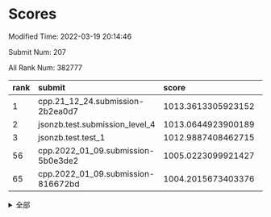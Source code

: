 # Scores

Modified Time: 2022-03-19 20:14:46

Submit Num: 207

All Rank Num: 382777

| rank |               submit               |       score        |       sigma        | pk_num |
| :--- | :--------------------------------- | :----------------- | :----------------- | :----- |
| 1    | cpp.21_12_24.submission-2b2ea0d7   | 1013.3613305923152 | 0.7853054006251243 | 7398   |
| 2    | jsonzb.test.submission_level_4     | 1013.0644923900189 | 0.7961672941994984 | 7396   |
| 3    | jsonzb.test.test_1                 | 1012.9887408462715 | 0.7808663520063165 | 7401   |
| 56   | cpp.2022_01_09.submission-5b0e3de2 | 1005.0223099921427 | 0.7293549059009962 | 7400   |
| 65   | cpp.2022_01_09.submission-816672bd | 1004.2015673403376 | 0.7077072021712963 | 7393   |


<details>
<summary>全部</summary>

| rank |                 submit                 |       score        |       sigma        | pk_num |
| :--- | :------------------------------------- | :----------------- | :----------------- | :----- |
| 1    | cpp.21_12_24.submission-2b2ea0d7       | 1013.3613305923152 | 0.7853054006251243 | 7398   |
| 2    | jsonzb.test.submission_level_4         | 1013.0644923900189 | 0.7961672941994984 | 7396   |
| 3    | jsonzb.test.test_1                     | 1012.9887408462715 | 0.7808663520063165 | 7401   |
| 4    | gobigger.level_3.submission_level_3_46 | 1012.1664365011767 | 0.7862699533205    | 7393   |
| 5    | gobigger.level_3.submission_level_3_29 | 1012.03811950745   | 0.7885755451875266 | 7392   |
| 6    | gobigger.level_3.submission_level_3_40 | 1011.652438045877  | 0.7786195135139806 | 7395   |
| 7    | gobigger.level_3.submission_level_3_44 | 1011.4840234579109 | 0.7649617405343739 | 7398   |
| 8    | gobigger.level_3.submission_level_3_25 | 1011.1356178671787 | 0.7715430753521533 | 7395   |
| 9    | gobigger.level_3.submission_level_3_43 | 1010.9998114657083 | 0.7647556742229105 | 7400   |
| 10   | gobigger.level_3.submission_level_3_37 | 1010.9872364110818 | 0.7524375482710386 | 7398   |
| 11   | gobigger.level_3.submission_level_3_36 | 1010.7603851797817 | 0.7686730567932337 | 7394   |
| 12   | gobigger.level_3.submission_level_3_49 | 1010.7581911003168 | 0.7783221892860965 | 7399   |
| 13   | gobigger.level_3.submission_level_3_15 | 1010.6989734578467 | 0.7584116811592058 | 7398   |
| 14   | gobigger.level_3.submission_level_3_7  | 1010.6882802388147 | 0.7621507828881299 | 7400   |
| 15   | gobigger.level_3.submission_level_3_28 | 1010.6366132732    | 0.7785157375356438 | 7397   |
| 16   | gobigger.level_3.submission_level_3_14 | 1010.5336967752085 | 0.763106408307358  | 7397   |
| 17   | gobigger.level_3.submission_level_3_18 | 1010.51903473794   | 0.7425312626484204 | 7389   |
| 18   | gobigger.level_3.submission_level_3_42 | 1010.4521734622626 | 0.7561751817740962 | 7397   |
| 19   | gobigger.level_3.submission_level_3_21 | 1010.4389810842222 | 0.7686300358608116 | 7395   |
| 20   | gobigger.level_3.submission_level_3_33 | 1010.3952903685591 | 0.7509600988116698 | 7396   |
| 21   | gobigger.level_3.submission_level_3_6  | 1010.2514150381263 | 0.7705456739930645 | 7398   |
| 22   | gobigger.level_3.submission_level_3_35 | 1010.2149779632372 | 0.7354103903660547 | 7395   |
| 23   | gobigger.level_3.submission_level_3_22 | 1010.1656308302892 | 0.7638961102265958 | 7396   |
| 24   | gobigger.level_3.submission_level_3_9  | 1010.1090413698172 | 0.7703721894385843 | 7391   |
| 25   | gobigger.level_3.submission_level_3_19 | 1010.0737793079833 | 0.7412213972140739 | 7400   |
| 26   | gobigger.level_3.submission_level_3_20 | 1010.0717993177551 | 0.7609423439369445 | 7399   |
| 27   | gobigger.level_3.submission_level_3_17 | 1010.0682256823517 | 0.765547277721549  | 7394   |
| 28   | gobigger.level_3.submission_level_3_48 | 1009.9765702301281 | 0.7611365409062054 | 7391   |
| 29   | gobigger.level_3.submission_level_3_4  | 1009.9526309076284 | 0.7430875373697596 | 7398   |
| 30   | gobigger.level_3.submission_level_3_38 | 1009.9523428558514 | 0.7513253335647053 | 7401   |
| 31   | gobigger.level_3.submission_level_3_26 | 1009.9064035310132 | 0.768937549964216  | 7396   |
| 32   | gobigger.level_3.submission_level_3_41 | 1009.8462289540261 | 0.752341778444569  | 7394   |
| 33   | gobigger.level_3.submission_level_3_16 | 1009.8351157861312 | 0.7764387512389201 | 7399   |
| 34   | gobigger.level_3.submission_level_3_31 | 1009.8262066658857 | 0.7778646408216698 | 7391   |
| 35   | gobigger.level_3.submission_level_3_27 | 1009.8126804263258 | 0.7603558973804084 | 7400   |
| 36   | gobigger.level_3.submission_level_3_47 | 1009.760388031519  | 0.7585318316941709 | 7401   |
| 37   | gobigger.level_3.submission_level_3_5  | 1009.6462316240538 | 0.7700757677111254 | 7397   |
| 38   | gobigger.level_3.submission_level_3_34 | 1009.6385182197638 | 0.7462112419376157 | 7399   |
| 39   | gobigger.level_3.submission_level_3_45 | 1009.5954451400153 | 0.7519536827405062 | 7392   |
| 40   | gobigger.level_3.submission_level_3_23 | 1009.5682414313374 | 0.7623510919783871 | 7397   |
| 41   | gobigger.level_3.submission_level_3_1  | 1009.3868516185286 | 0.7552523020277073 | 7393   |
| 42   | gobigger.level_3.submission_level_3_0  | 1009.3653149297885 | 0.7312811211915247 | 7404   |
| 43   | gobigger.level_3.submission_level_3_30 | 1009.3410951622776 | 0.7605883347182041 | 7398   |
| 44   | gobigger.level_3.submission_level_3_32 | 1009.2849369383472 | 0.7456534432899153 | 7397   |
| 45   | gobigger.level_3.submission_level_3_8  | 1009.2603172457844 | 0.7592430958054113 | 7397   |
| 46   | gobigger.level_3.submission_level_3_39 | 1009.2185320228165 | 0.7502492397351596 | 7404   |
| 47   | gobigger.level_3.submission_level_3_3  | 1009.1887525525176 | 0.777769593468409  | 7396   |
| 48   | gobigger.level_3.submission_level_3_11 | 1009.0769021000808 | 0.7457496096841613 | 7392   |
| 49   | gobigger.level_3.submission_level_3_24 | 1008.9836531578103 | 0.777010025064095  | 7401   |
| 50   | gobigger.level_3.submission_level_3_12 | 1008.8217923348797 | 0.7399735200988407 | 7398   |
| 51   | gobigger.level_3.submission_level_3_13 | 1008.6884881745489 | 0.7458616025616159 | 7399   |
| 52   | gobigger.level_3.submission_level_3_10 | 1008.6567401798756 | 0.741122769179584  | 7399   |
| 53   | gobigger.level_3.submission_level_3_2  | 1008.5980560739793 | 0.7741353598479915 | 7395   |
| 54   | gobigger.level_1.submission_level_1_3  | 1005.2261034217676 | 0.7188258962826505 | 7398   |
| 55   | gobigger.level_1.submission_level_1_46 | 1005.1788646419104 | 0.7172598953257806 | 7393   |
| 56   | cpp.2022_01_09.submission-5b0e3de2     | 1005.0223099921427 | 0.7293549059009962 | 7400   |
| 57   | gobigger.level_1.submission_level_1_43 | 1005.0040552252899 | 0.710291160309131  | 7396   |
| 58   | gobigger.level_1.submission_level_1_25 | 1004.868014862111  | 0.7206702400396484 | 7398   |
| 59   | gobigger.level_1.submission_level_1_39 | 1004.507539028093  | 0.7277640830937041 | 7401   |
| 60   | gobigger.level_1.submission_level_1_5  | 1004.4465566385675 | 0.7136345541640892 | 7396   |
| 61   | gobigger.level_1.submission_level_1_16 | 1004.3594212396505 | 0.7315726195501793 | 7401   |
| 62   | gobigger.level_1.submission_level_1_14 | 1004.2607430744856 | 0.7188367998107286 | 7395   |
| 63   | gobigger.level_1.submission_level_1_1  | 1004.255775864527  | 0.720043666060884  | 7396   |
| 64   | gobigger.level_1.submission_level_1_7  | 1004.2318510359497 | 0.7229604670635855 | 7396   |
| 65   | cpp.2022_01_09.submission-816672bd     | 1004.2015673403376 | 0.7077072021712963 | 7393   |
| 66   | gobigger.level_1.submission_level_1_48 | 1004.1529802447167 | 0.7207556717085619 | 7397   |
| 67   | gobigger.level_1.submission_level_1_49 | 1004.1316603008744 | 0.7072700669210461 | 7400   |
| 68   | gobigger.level_1.submission_level_1_20 | 1004.0649111402312 | 0.7091057598801401 | 7396   |
| 69   | gobigger.level_1.submission_level_1_29 | 1003.900730647462  | 0.7266351931084756 | 7391   |
| 70   | gobigger.level_1.submission_level_1_23 | 1003.856135619529  | 0.7168019846665928 | 7397   |
| 71   | gobigger.level_1.submission_level_1_34 | 1003.7877371008658 | 0.7199844613637627 | 7398   |
| 72   | gobigger.level_1.submission_level_1_45 | 1003.7448910907663 | 0.7211083764288    | 7398   |
| 73   | gobigger.level_1.submission_level_1_37 | 1003.7335524423016 | 0.71236745181756   | 7396   |
| 74   | gobigger.level_1.submission_level_1_38 | 1003.6973696062977 | 0.7108376391094199 | 7398   |
| 75   | gobigger.level_1.submission_level_1_41 | 1003.6822719364199 | 0.7200354293458682 | 7397   |
| 76   | gobigger.level_1.submission_level_1_42 | 1003.6739174894656 | 0.7187170506917622 | 7398   |
| 77   | gobigger.level_1.submission_level_1_18 | 1003.5639429918671 | 0.7145078630755439 | 7398   |
| 78   | gobigger.level_1.submission_level_1_35 | 1003.4615011661444 | 0.7146412857206783 | 7391   |
| 79   | gobigger.level_1.submission_level_1_0  | 1003.4145856976461 | 0.7249076098638605 | 7396   |
| 80   | gobigger.level_1.submission_level_1_28 | 1003.3737901592457 | 0.7180890437299885 | 7395   |
| 81   | gobigger.level_1.submission_level_1_36 | 1003.3552744491502 | 0.7260616683922497 | 7394   |
| 82   | gobigger.level_1.submission_level_1_44 | 1003.2996211586695 | 0.7240492588470685 | 7398   |
| 83   | gobigger.level_1.submission_level_1_47 | 1003.2878848380118 | 0.7166045353294996 | 7401   |
| 84   | gobigger.level_1.submission_level_1_2  | 1003.2478521708338 | 0.7106004975245884 | 7398   |
| 85   | gobigger.level_1.submission_level_1_6  | 1003.1948792494836 | 0.7153372840195519 | 7396   |
| 86   | gobigger.level_1.submission_level_1_30 | 1003.1783170929484 | 0.7139992644532164 | 7395   |
| 87   | gobigger.level_1.submission_level_1_13 | 1003.1777906929883 | 0.7160910632960529 | 7393   |
| 88   | gobigger.level_1.submission_level_1_24 | 1003.138224902502  | 0.71716552943379   | 7398   |
| 89   | gobigger.level_1.submission_level_1_21 | 1003.0968423600272 | 0.7138290103349422 | 7396   |
| 90   | gobigger.level_1.submission_level_1_32 | 1003.0571476394632 | 0.7145213610028718 | 7403   |
| 91   | gobigger.level_1.submission_level_1_17 | 1002.7848334378563 | 0.7163041706887965 | 7393   |
| 92   | gobigger.level_1.submission_level_1_9  | 1002.7813567536539 | 0.708494446739238  | 7393   |
| 93   | gobigger.level_1.submission_level_1_33 | 1002.7393933923171 | 0.7143861019778338 | 7393   |
| 94   | gobigger.level_1.submission_level_1_11 | 1002.666837888674  | 0.7143771817564711 | 7396   |
| 95   | gobigger.level_1.submission_level_1_10 | 1002.6286652509821 | 0.7259135904833358 | 7394   |
| 96   | gobigger.level_1.submission_level_1_4  | 1002.4677931446201 | 0.7302233112367127 | 7399   |
| 97   | gobigger.level_1.submission_level_1_26 | 1002.4391083913416 | 0.7181870335186195 | 7394   |
| 98   | gobigger.level_1.submission_level_1_15 | 1002.4353403051782 | 0.7167046062386477 | 7399   |
| 99   | gobigger.level_1.submission_level_1_12 | 1002.311847603591  | 0.7141786452231649 | 7395   |
| 100  | gobigger.level_1.submission_level_1_40 | 1002.2868246599604 | 0.7243114002277545 | 7396   |
| 101  | gobigger.level_1.submission_level_1_8  | 1002.1647558082379 | 0.712844386122048  | 7399   |
| 102  | gobigger.level_1.submission_level_1_27 | 1002.1563130350552 | 0.7236432300841962 | 7400   |
| 103  | gobigger.level_1.submission_level_1_19 | 1001.9722210150638 | 0.7120302173447489 | 7392   |
| 104  | gobigger.level_1.submission_level_1_22 | 1001.7658284308169 | 0.7107833911819896 | 7394   |
| 105  | gobigger.level_1.submission_level_1_31 | 1001.7467086340224 | 0.7101565957046128 | 7400   |
| 106  | gobigger.random.submission_random_3    | 997.402836680267   | 0.7049637760233403 | 7394   |
| 107  | gobigger.random.submission_random_8    | 997.3879354105552  | 0.7040770059575855 | 7397   |
| 108  | gobigger.random.submission_random_22   | 997.2395552516037  | 0.7030240383884189 | 7402   |
| 109  | gobigger.random.submission_random_13   | 997.1929774148435  | 0.7213200630959926 | 7396   |
| 110  | gobigger.random.submission_random_26   | 997.0872125304263  | 0.7179810910782545 | 7399   |
| 111  | gobigger.random.submission_random_16   | 997.0725860414498  | 0.7100854324697682 | 7395   |
| 112  | gobigger.random.submission_random_46   | 996.9891302799557  | 0.7099537270212427 | 7403   |
| 113  | gobigger.random.submission_random_36   | 996.9130815533845  | 0.7096455135727145 | 7402   |
| 114  | gobigger.random.submission_random_28   | 996.8857430392234  | 0.7165953467813887 | 7397   |
| 115  | gobigger.random.submission_random_7    | 996.7992758149062  | 0.7110042128643935 | 7397   |
| 116  | gobigger.random.submission_random_2    | 996.7669483798398  | 0.7164526687452691 | 7397   |
| 117  | gobigger.random.submission_random_5    | 996.6230699046426  | 0.7100714151271103 | 7397   |
| 118  | gobigger.random.submission_random_49   | 996.4844316851301  | 0.7055159104618081 | 7398   |
| 119  | gobigger.random.submission_random_37   | 996.4718886537386  | 0.7211124516907701 | 7396   |
| 120  | gobigger.random.submission_random_11   | 996.4537078506188  | 0.7153703884718756 | 7400   |
| 121  | gobigger.random.submission_random_20   | 996.3918208587284  | 0.7077774537059349 | 7401   |
| 122  | gobigger.random.submission_random_38   | 996.3592174176063  | 0.7339168948337631 | 7397   |
| 123  | gobigger.random.submission_random_25   | 996.3238395244579  | 0.707324015360335  | 7394   |
| 124  | gobigger.random.submission_random_1    | 996.1680567967435  | 0.7041032402573625 | 7398   |
| 125  | gobigger.random.submission_random_31   | 996.0906137660857  | 0.7232903886800864 | 7398   |
| 126  | gobigger.random.submission_random_0    | 996.0890326517894  | 0.7134301560559748 | 7398   |
| 127  | gobigger.random.submission_random_45   | 996.0276855339815  | 0.7162095332575799 | 7394   |
| 128  | gobigger.random.submission_random_42   | 995.956499280219   | 0.7078527299602632 | 7394   |
| 129  | gobigger.random.submission_random_43   | 995.9430182952732  | 0.7181084049717275 | 7395   |
| 130  | gobigger.random.submission_random_17   | 995.9354951889198  | 0.6981328273593603 | 7395   |
| 131  | gobigger.random.submission_random_6    | 995.9276121188548  | 0.698663816876831  | 7398   |
| 132  | gobigger.random.submission_random_39   | 995.7608911818593  | 0.7179640731247432 | 7398   |
| 133  | gobigger.random.submission_random_12   | 995.685721525735   | 0.7316609262972081 | 7399   |
| 134  | gobigger.random.submission_random_40   | 995.6753336173686  | 0.7228983755147551 | 7395   |
| 135  | gobigger.random.submission_random_23   | 995.5764367491962  | 0.7338534841887184 | 7397   |
| 136  | gobigger.random.submission_random_9    | 995.5428900757264  | 0.7058099075499256 | 7393   |
| 137  | gobigger.random.submission_random_24   | 995.5408530832955  | 0.7165756690039099 | 7397   |
| 138  | gobigger.random.submission_random_19   | 995.5337354265212  | 0.7192309570144281 | 7395   |
| 139  | gobigger.random.submission_random_15   | 995.5290726102543  | 0.7234741621232438 | 7397   |
| 140  | gobigger.random.submission_random_18   | 995.5260656524543  | 0.7178077355615736 | 7394   |
| 141  | gobigger.random.submission_random_33   | 995.4804314017732  | 0.7182877314764871 | 7398   |
| 142  | gobigger.random.submission_random_41   | 995.4593808050538  | 0.6985256016425295 | 7395   |
| 143  | gobigger.random.submission_random_27   | 995.3764763581145  | 0.71074677882711   | 7399   |
| 144  | gobigger.random.submission_random_30   | 995.3094983482474  | 0.7125622034159177 | 7401   |
| 145  | gobigger.random.submission_random_10   | 995.3009955927965  | 0.719679148146318  | 7395   |
| 146  | gobigger.random.submission_random_21   | 995.1991275848845  | 0.7244567774358508 | 7397   |
| 147  | gobigger.random.submission_random_44   | 995.0508978385841  | 0.7290385546473664 | 7392   |
| 148  | gobigger.random.submission_random_32   | 995.0133276054015  | 0.7113838257213982 | 7394   |
| 149  | gobigger.random.submission_random_47   | 994.9472776443333  | 0.7129485550368951 | 7395   |
| 150  | gobigger.random.submission_random_34   | 994.9330755078861  | 0.7082756009791968 | 7395   |
| 151  | gobigger.random.submission_random_48   | 994.8770013410387  | 0.7166148491497477 | 7398   |
| 152  | gobigger.random.submission_random_29   | 994.8735907892121  | 0.7015890455336139 | 7394   |
| 153  | gobigger.random.submission_random_4    | 994.8314597717824  | 0.7218446928259628 | 7400   |
| 154  | gobigger.random.submission_random_14   | 994.4927646882662  | 0.7118187462829114 | 7395   |
| 155  | gobigger.random.submission_random_35   | 994.3292355872547  | 0.727645859992585  | 7399   |
| 156  | gobigger.level_2.submission_level_2_28 | 994.0946362094298  | 0.7347832030582904 | 7395   |
| 157  | gobigger.level_2.submission_level_2_5  | 993.5686814912751  | 0.7322792372305172 | 7392   |
| 158  | gobigger.level_2.submission_level_2_30 | 993.4649452950948  | 0.7342905888213954 | 7395   |
| 159  | gobigger.level_2.submission_level_2_39 | 993.2614607503955  | 0.7272749019952952 | 7395   |
| 160  | gobigger.level_2.submission_level_2_38 | 993.1328585270176  | 0.7325060004638492 | 7392   |
| 161  | gobigger.level_2.submission_level_2_34 | 993.0590247560758  | 0.7499290201797372 | 7396   |
| 162  | gobigger.level_2.submission_level_2_22 | 993.0582203494732  | 0.7387906132932223 | 7400   |
| 163  | gobigger.level_2.submission_level_2_49 | 992.7192225970633  | 0.7417203734334238 | 7400   |
| 164  | gobigger.level_2.submission_level_2_48 | 992.6004627214678  | 0.7446479875466805 | 7397   |
| 165  | gobigger.level_2.submission_level_2_32 | 992.583508247973   | 0.7459524946036358 | 7396   |
| 166  | gobigger.level_2.submission_level_2_23 | 992.4689502879619  | 0.7444792039393623 | 7401   |
| 167  | gobigger.level_2.submission_level_2_35 | 992.4626620600002  | 0.7409771139302634 | 7397   |
| 168  | gobigger.level_2.submission_level_2_4  | 992.442366522268   | 0.7288419115015494 | 7400   |
| 169  | gobigger.level_2.submission_level_2_42 | 992.2912050222135  | 0.7357791228741638 | 7394   |
| 170  | gobigger.level_2.submission_level_2_45 | 992.278996713815   | 0.7335527022694794 | 7393   |
| 171  | gobigger.level_2.submission_level_2_15 | 992.2236684112547  | 0.7647260539100216 | 7399   |
| 172  | gobigger.level_2.submission_level_2_8  | 992.2078926987573  | 0.7499277655765837 | 7395   |
| 173  | gobigger.level_2.submission_level_2_25 | 992.1346776989704  | 0.7521320278760465 | 7399   |
| 174  | gobigger.level_2.submission_level_2_41 | 992.0467082735739  | 0.7456117174183001 | 7400   |
| 175  | gobigger.level_2.submission_level_2_46 | 991.9996954947133  | 0.7379443442851868 | 7394   |
| 176  | gobigger.level_2.submission_level_2_40 | 991.9725370809147  | 0.7404539892227189 | 7396   |
| 177  | gobigger.level_2.submission_level_2_9  | 991.9480757013248  | 0.7685590199034764 | 7397   |
| 178  | gobigger.level_2.submission_level_2_13 | 991.9214854141284  | 0.7430657614826893 | 7395   |
| 179  | gobigger.level_2.submission_level_2_31 | 991.9181128020424  | 0.7361525964317879 | 7392   |
| 180  | gobigger.level_2.submission_level_2_21 | 991.907697656771   | 0.7544290914522849 | 7387   |
| 181  | gobigger.level_2.submission_level_2_18 | 991.8363701213208  | 0.7481326028810592 | 7398   |
| 182  | gobigger.level_2.submission_level_2_29 | 991.8309087610804  | 0.7557951489642519 | 7396   |
| 183  | gobigger.level_2.submission_level_2_17 | 991.8295875150478  | 0.7459233888979686 | 7398   |
| 184  | gobigger.level_2.submission_level_2_19 | 991.7982727786028  | 0.7636941587917212 | 7399   |
| 185  | gobigger.level_2.submission_level_2_33 | 991.7297110760047  | 0.7296319735241705 | 7398   |
| 186  | gobigger.level_2.submission_level_2_3  | 991.7162892817576  | 0.7416056197898144 | 7391   |
| 187  | gobigger.level_2.submission_level_2_36 | 991.6707705825496  | 0.7253651505621095 | 7396   |
| 188  | gobigger.level_2.submission_level_2_16 | 991.6396211510463  | 0.7784685421319194 | 7399   |
| 189  | gobigger.level_2.submission_level_2_20 | 991.6326295762954  | 0.7460269448852077 | 7400   |
| 190  | gobigger.level_2.submission_level_2_1  | 991.6240029570306  | 0.7356089219563912 | 7399   |
| 191  | gobigger.level_2.submission_level_2_11 | 991.5878063093879  | 0.7463648230988684 | 7397   |
| 192  | gobigger.level_2.submission_level_2_10 | 991.5792500925423  | 0.7358193710067908 | 7396   |
| 193  | gobigger.level_2.submission_level_2_14 | 991.5623620419783  | 0.7653514917896137 | 7401   |
| 194  | gobigger.level_2.submission_level_2_37 | 991.5175263239224  | 0.7558202589186237 | 7395   |
| 195  | gobigger.level_2.submission_level_2_26 | 991.459563716308   | 0.7539571629136151 | 7397   |
| 196  | gobigger.level_2.submission_level_2_44 | 991.3727179339027  | 0.77718287286189   | 7396   |
| 197  | gobigger.level_2.submission_level_2_43 | 991.352630203187   | 0.7468601438614895 | 7398   |
| 198  | gobigger.level_2.submission_level_2_7  | 991.2539909695587  | 0.7737835104008927 | 7392   |
| 199  | gobigger.level_2.submission_level_2_0  | 991.2503588345102  | 0.7481030183725691 | 7398   |
| 200  | gobigger.level_2.submission_level_2_2  | 991.2200535964381  | 0.7423539277822142 | 7402   |
| 201  | gobigger.level_2.submission_level_2_12 | 991.1489020947089  | 0.7587134598504783 | 7389   |
| 202  | gobigger.level_2.submission_level_2_47 | 991.1257377522109  | 0.7489778846651741 | 7399   |
| 203  | gobigger.level_2.submission_level_2_6  | 991.0803885428764  | 0.7602297526835483 | 7393   |
| 204  | gobigger.level_2.submission_level_2_27 | 990.3783635712919  | 0.7639051428740868 | 7399   |
| 205  | gobigger.level_2.submission_level_2_24 | 990.1851351781686  | 0.7694298160758117 | 7400   |
| 206  | gobigger.none.submission_none_0        | 977.1626185376861  | 1.3533237494914463 | 7400   |
| 207  | gobigger.none.submission_none_1        | 974.961382770773   | 1.5800451935591533 | 7396   |

</details>